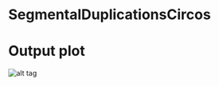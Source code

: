 SegmentalDuplicationsCircos
================================================

Output plot
================================================
![alt tag](https://github.com/ffrancis/SegmentalDuplicationsCircos/blob/master/SegDup_over1kb95pidallmerged_043014.png)
